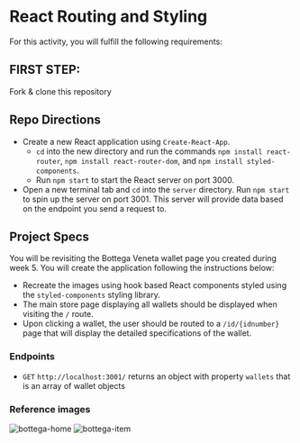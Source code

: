 # React Routing and Styling

For this activity, you will fulfill the following requirements:

## FIRST STEP:
Fork & clone this repository

## Repo Directions
- Create a new React application using `Create-React-App`.
    - `cd` into the new directory and run the commands `npm install react-router`, `npm install react-router-dom`, and `npm install styled-components`.
    - Run `npm start` to start the React server on port 3000.
- Open a new terminal tab and `cd` into the `server` directory. Run `npm start` to spin up the server on port 3001. This server will provide data based on the endpoint you send a request to.

## Project Specs

You will be revisiting the Bottega Veneta wallet page you created during week 5. You will create the application following the instructions below:
* Recreate the images using hook based React components styled using the `styled-components` styling library.
* The main store page displaying all wallets should be displayed when visiting the `/` route.
* Upon clicking a wallet, the user should be routed to a `/id/{idnumber}` page that will display the detailed specifications of the wallet.

### Endpoints

* `GET` `http://localhost:3001/` returns an object with property `wallets` that is an array of wallet objects

### Reference images

![bottega-home](/front-end/assets/bottega-react-home.png)
![bottega-item](/front-end/assets/bottega-react-item.png)